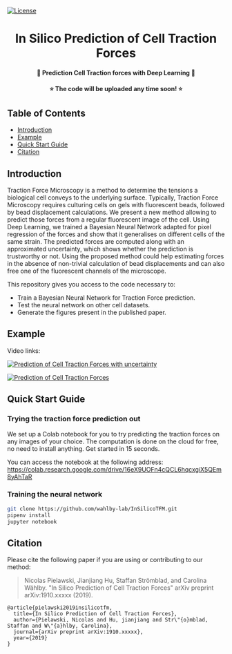 [![License](https://img.shields.io/github/license/wahlby-lab/insilicotfm?style=flat-square)](https://opensource.org/licenses/MIT)

<h1 align="center">In Silico Prediction of Cell Traction Forces</h1>
<h4 align="center">🧫 Prediction Cell Traction forces with Deep Learning 🤖</h4>
<h4 align="center">⭐️ The code will be uploaded any time soon! ⭐️</h4>

## Table of Contents

- [Introduction](#introduction)
- [Example](#example)
- [Quick Start Guide](#quick-start-guide)
- [Citation](#citation)

## Introduction
Traction Force Microscopy is a method to determine the tensions a biological cell conveys to the underlying surface. Typically, Traction Force Microscopy requires culturing cells on gels with fluorescent beads, followed by bead displacement calculations. We present a new method allowing to predict those forces from a regular fluorescent image of the cell. Using Deep Learning, we trained a Bayesian Neural Network adapted for pixel regression of the forces and show that it generalises on different cells of the same strain. The predicted forces are computed along with an approximated uncertainty, which shows whether the prediction is trustworthy or not. Using the proposed method could help estimating forces in the absence of non-trivial calculation of bead displacements and can also free one of the fluorescent channels of the microscope.

This repository gives you access to the code necessary to:
* Train a Bayesian Neural Network for Traction Force prediction.
* Test the neural network on other cell datasets.
* Generate the figures present in the published paper.

## Example

Video links:

[![Prediction of Cell Traction Forces with uncertainty](http://img.youtube.com/vi/U9-Tn9ojXAU/0.jpg)](https://youtu.be/U9-Tn9ojXAU "In Silico Prediction of Cell Traction Forces - Uncertainty")

[![Prediction of Cell Traction Forces](http://img.youtube.com/vi/QhzNmrA42T4/0.jpg)](https://youtu.be/QhzNmrA42T4 "In Silico Prediction of Cell Traction Forces")

## Quick Start Guide

### Trying the traction force prediction out
We set up a Colab notebook for you to try predicting the traction forces on any images of your choice. The computation is done on the cloud for free, no need to install anything. Get started in 15 seconds.

You can access the notebook at the following address: https://colab.research.google.com/drive/16eX9UOFn4cQCL6hqcxgiX5QEm8yAhTaR

### Training the neural network
```bash
git clone https://github.com/wahlby-lab/InSilicoTFM.git
pipenv install
jupyter notebook
```

## Citation
Please cite the following paper if you are using or contributing to our method:

>Nicolas Pielawski, Jianjiang Hu, Staffan Strömblad, and Carolina Wählby. "In Silico Prediction of Cell Traction Forces" arXiv preprint arXiv:1910.xxxxx (2019).

```
@article{pielawski2019insilicotfm,
  title={In Silico Prediction of Cell Traction Forces},
  author={Pielawski, Nicolas and Hu, jianjiang and Str\"{o}mblad, Staffan and W\"{a}hlby, Carolina},
  journal={arXiv preprint arXiv:1910.xxxxx},
  year={2019}
}
```